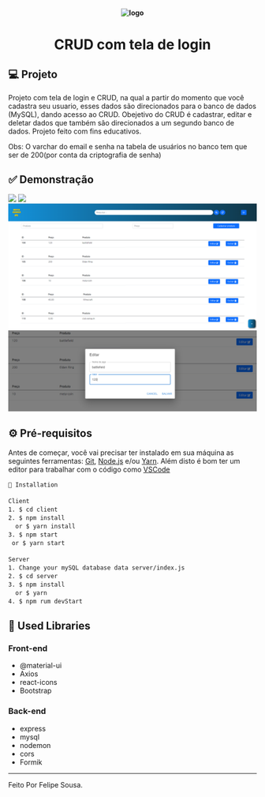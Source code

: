 <h4 align="center">
  <img src="https://github.com/Lipessousa/tela_login_crud_reactjs_mysql/blob/main/images/favicon.png" alt="logo" height="200"/>
</h4>

<h1 align="center">
    CRUD com tela de login
</h1>

## 💻 Projeto

Projeto com tela de login e CRUD, na qual a partir do momento que você cadastra seu usuario, esses dados são direcionados para o banco de dados (MySQL), dando acesso ao CRUD. Obejetivo do CRUD é cadastrar, editar e deletar dados que também são direcionados a um segundo banco de dados. Projeto feito com fins educativos. 

Obs: O varchar do email e senha na tabela de usuários no banco tem que ser de 200(por conta da criptografia de senha)

## ✅ Demonstração
<img src="https://github.com/Lipessousa/tela_login_crud_reactjs_mysql/blob/main/images/tela_cadastro.PNG" />
<img src="https://github.com/Lipessousa/tela_login_crud_reactjs_mysql/blob/main/images/tela_login.PNG" />
<img src="https://github.com/Lipessousa/Sistema-Crud-Login/blob/main/images/print_crud_front.PNG" />
<img src="https://github.com/Lipessousa/Sistema-Crud-Login/blob/main/images/crud_front_eidt.PNG" />

## ⚙ Pré-requisitos

Antes de começar, você vai precisar ter instalado em sua máquina as seguintes ferramentas:
[Git](https://git-scm.com), [Node.js](https://nodejs.org/en/) e/ou [Yarn](https://yarnpkg.com/). 
Além disto é bom ter um editor para trabalhar com o código como [VSCode](https://code.visualstudio.com/)

```bash
📗 Installation

Client
1. $ cd client
2. $ npm install 
  or $ yarn install
3. $ npm start 
 or $ yarn start

Server
1. Change your mySQL database data server/index.js
2. $ cd server
3. $ npm install 
  or $ yarn
4. $ npm rum devStart
```


## 🚀 Used Libraries
### Front-end
* @material-ui
* Axios
* react-icons
* Bootstrap
### Back-end
* express
* mysql
* nodemon
* cors
* Formik

<hr/>

Feito Por Felipe Sousa.
